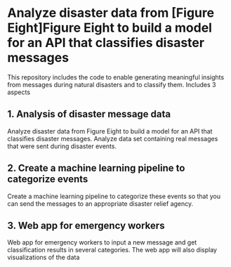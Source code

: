 # Analyze disaster data from [Figure Eight]Figure Eight to build a model for an API that classifies disaster messages
This repository includes the code to enable generating meaningful insights from messages during natural disasters and to classify them. Includes 3 aspects
## 1. Analysis of disaster message data
Analyze disaster data from Figure Eight to build a model for an API that classifies disaster messages.
Analyze data set containing real messages that were sent during disaster events.
## 2. Create a machine learning pipeline to categorize events
Create a machine learning pipeline to categorize these events so that you can send the messages to an appropriate disaster relief agency.
## 3. Web app for emergency workers
Web app for emergency workers to input a new message and get classification results in several categories. 
The web app will also display visualizations of the data



